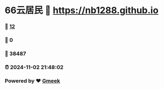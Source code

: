 # 66云居民 :link: https://nb1288.github.io 
### :page_facing_up: [12](https://nb1288.github.io/tag.html) 
### :speech_balloon: 0 
### :hibiscus: 38487 
### :alarm_clock: 2024-11-02 21:48:02 
### Powered by :heart: [Gmeek](https://github.com/Meekdai/Gmeek)
